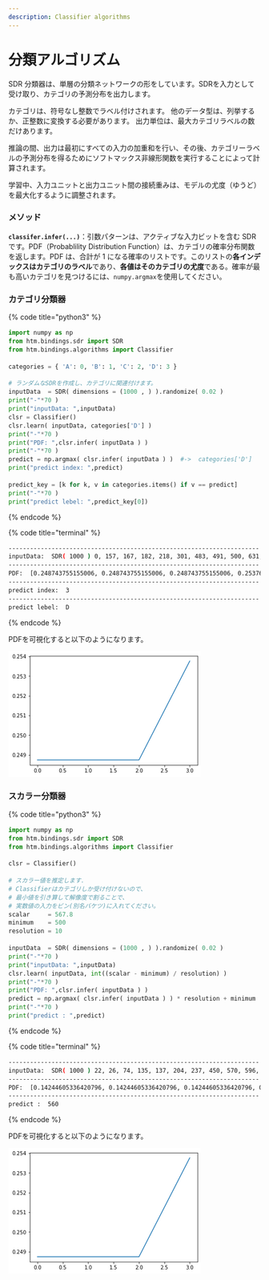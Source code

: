 ```yaml
---
description: Classifier algorithms
---
```


# 分類アルゴリズム

SDR 分類器は、単層の分類ネットワークの形をしています。SDRを入力として受け取り、カテゴリの予測分布を出力します。

カテゴリは、符号なし整数でラベル付けされます。 他のデータ型は、列挙するか、正整数に変換する必要があります。 出力単位は、最大カテゴリラベルの数だけあります。

推論の間、出力は最初にすべての入力の加重和を行い、その後、カテゴリーラベルの予測分布を得るためにソフトマックス非線形関数を実行することによって計算されます。

学習中、入力ユニットと出力ユニット間の接続重みは、モデルの尤度（ゆうど）を最大化するように調整されます。

### メソッド

**`classifer.infer(...)`**：引数パターンは、アクティブな入力ビットを含む SDRです。PDF（Probablility Distribution Function）は、カテゴリの確率分布関数を返します。PDF は、合計が 1 になる確率のリストです。このリストの**各インデックスはカテゴリのラベル**であり、**各値はそのカテゴリの尤度**である。確率が最も高いカテゴリを見つけるには、`numpy.argmax`を使用してください。

### カテゴリ分類器

{% code title="python3" %}
```python
import numpy as np
from htm.bindings.sdr import SDR
from htm.bindings.algorithms import Classifier

categories = { 'A': 0, 'B': 1, 'C': 2, 'D': 3 }

# ランダムなSDRを作成し、カテゴリに関連付けます。
inputData  = SDR( dimensions = (1000 , ) ).randomize( 0.02 )
print("-"*70 )
print("inputData: ",inputData)
clsr = Classifier()
clsr.learn( inputData, categories['D'] )
print("-"*70 )
print("PDF: ",clsr.infer( inputData ) )
print("-"*70 )
predict = np.argmax( clsr.infer( inputData ) )  #->  categories['D']
print("predict index: ",predict)

predict_key = [k for k, v in categories.items() if v == predict]
print("-"*70 )
print("predict lebel: ",predict_key[0])
```
{% endcode %}

{% code title="terminal" %}
```bash
----------------------------------------------------------------------
inputData:  SDR( 1000 ) 0, 157, 167, 182, 218, 301, 483, 491, 500, 631, 646, 778, 784, 785, 828, 842, 883, 893, 909, 958
----------------------------------------------------------------------
PDF:  [0.248743755155006, 0.248743755155006, 0.248743755155006, 0.2537687125734917]
----------------------------------------------------------------------
predict index:  3
----------------------------------------------------------------------
predict lebel:  D
```
{% endcode %}

PDFを可視化すると以下のようになります。

![&#x56F3;4-1](../.gitbook/assets/4-4.png)

### スカラー分類器

{% code title="python3" %}
```python
import numpy as np
from htm.bindings.sdr import SDR
from htm.bindings.algorithms import Classifier

clsr = Classifier()

# スカラー値を推定します． 
# Classifierはカテゴリしか受け付けないので、
# 最小値を引き算して解像度で割ることで、
# 実数値の入力をビン(別名バケツ)に入れてください。
scalar     = 567.8
minimum    = 500
resolution = 10

inputData  = SDR( dimensions = (1000 , ) ).randomize( 0.02 )
print("-"*70 )
print("inputData: ",inputData)
clsr.learn( inputData, int((scalar - minimum) / resolution) )
print("-"*70 )
print("PDF: ",clsr.infer( inputData ) )
predict = np.argmax( clsr.infer( inputData ) ) * resolution + minimum  #->  560
print("-"*70 )
print("predict : ",predict)
```
{% endcode %}

{% code title="terminal" %}
```bash
----------------------------------------------------------------------
inputData:  SDR( 1000 ) 22, 26, 74, 135, 137, 204, 237, 450, 570, 596, 627, 651, 665, 741, 762, 809, 832, 867, 953, 997
----------------------------------------------------------------------
PDF:  [0.14244605336420796, 0.14244605336420796, 0.14244605336420796, 0.14244605336420796, 0.14244605336420796, 0.14244605336420796, 0.1453236546617378]
----------------------------------------------------------------------
predict :  560
```
{% endcode %}

PDFを可視化すると以下のようになります。

![&#x56F3;4-2](../.gitbook/assets/4-5.png)

